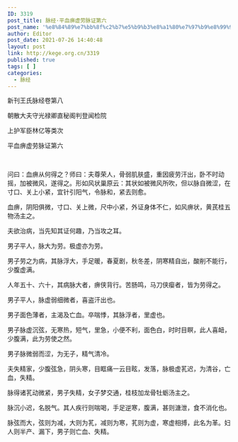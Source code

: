 ```yaml
---
ID: 3319
post_title: 脉经·平血痹虚劳脉证第六
post_name: '%e8%84%89%e7%bb%8f%c2%b7%e5%b9%b3%e8%a1%80%e7%97%b9%e8%99%9a%e5%8a%b3%e8%84%89%e8%af%81%e7%ac%ac%e5%85%ad'
author: Editor
post_date: 2021-07-26 14:40:48
layout: post
link: http://kege.org.cn/3319
published: true
tags: [ ]
categories:
  - 脉经
---
```

新刊王氏脉经卷第八

朝散大夫守光禄卿直秘阁判登闻检院

上护军臣林亿等类次

平血痹虚劳脉证第六

&nbsp;
<p class="content">问曰：血痹从何得之？师曰：夫尊荣人，骨弱肌肤盛，重因疲劳汗出，卧不时动摇，加被微风，遂得之。形如风状<span class="emphasis_small">巢原云：其状如被微风所吹，</span>但以脉自微涩，在寸口、关上小紧，宜针引阳气，令脉和，紧去则愈。</p>
<p class="content">血痹，阴阳俱微，寸口、关上微，尺中小紧，外证身体不仁，如风痹状，黄芪桂五物汤主之。</p>
<p class="content">夫欲治病，当先知其证何趣，乃当攻之耳。</p>
<p class="content">男子平人，脉大为劳。极虚亦为劳。</p>
<p class="content">男子劳之为病，其脉浮大，手足暖，春夏剧，秋冬差，阴寒精自出，酸削不能行，少腹虚满。</p>
<p class="content">人年五十、六十，其病脉大者，痹侠背行。苦肠鸣，马刀侠瘿者，皆为劳得之。</p>
<p class="content">男子平人，脉虚弱细微者，喜盗汗出也。</p>
<p class="content">男子面色薄者，主渴及亡血。卒喘悸，其脉浮者，里虚也。</p>
<p class="content">男子脉虚沉弦，无寒热，短气，里急，小便不利，面色白，时时目瞑，此人喜衄，少腹满，此为劳使之然。</p>
<p class="content">男子脉微弱而涩，为无子，精气清冷。</p>
<p class="content">夫失精家，少腹弦急，阴头寒，目眶痛<span class="emphasis_small">一云目眩，</span>发落，脉极虚芤迟，为清谷，亡血，失精。</p>
<p class="content">脉得诸芤动微紧，男子失精，女子梦交通，桂枝加龙骨牡蛎汤主之。</p>
<p class="content">脉沉小迟，名脱气。其人疾行则喘喝，手足逆寒，腹满，甚则溏泄，食不消化也。</p>
<p class="content">脉弦而大，弦则为减，大则为芤，减则为寒，芤则为虚，寒虚相搏，此名为革。妇人则半产、漏下，男子则亡血、失精。</p>